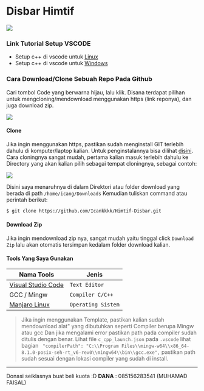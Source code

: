 # Disbar Himtif

![](https://firebasestorage.googleapis.com/v0/b/himtif-disbar.appspot.com/o/LOGO%20HIMTIF.jpg?alt=media&token=bba23a75-fc0b-4c33-91df-785650fa0bff)


### Link Tutorial Setup VSCODE
- Setup c++ di vscode untuk [Linux][kl-linux]
- Setup c++ di vscode untuk [Windows][kl-windows]

### Cara Download/Clone Sebuah Repo Pada Github
Cari tombol Code yang berwarna hijau, lalu klik.
Disana terdapat pilihan untuk mengcloning/mendownload menggunakan https (link reponya), dan juga download zip.

![](https://firebasestorage.googleapis.com/v0/b/himtif-disbar.appspot.com/o/Screenshot_20220406_200604.png?alt=media&token=70bbb737-8505-4141-9e32-9ec0c491b266)

#### Clone
Jika ingin menggunakan https, pastikan sudah menginstall GIT terlebih dahulu di komputer/laptop kalian. Untuk penginstalannya bisa dilihat [disini][git-tutor]. Cara cloningnya sangat mudah, pertama kalian masuk terlebih dahulu ke Directory yang akan kalian pilih sebagai tempat cloningnya, sebagai contoh:

![](https://firebasestorage.googleapis.com/v0/b/himtif-disbar.appspot.com/o/Screenshot_20220406_201820.png?alt=media&token=801844ae-4dec-4756-ba14-2711cc52fc52)

Disini saya menaruhnya di dalam Direktori atau folder download yang berada di path `/home/icang/Downloads`
Kemudian tuliskan command atau perintah berikut:
```sh
$ git clone https://github.com/Icankkkk/Himtif-Disbar.git
```

#### Download Zip
Jika ingin mendownload zip nya, sangat mudah yaitu tinggal click `Download Zip` lalu akan otomatis tersimpan kedalam folder download kalian.

#### Tools Yang Saya Gunakan

| Nama Tools | Jenis |
| ------ | ------ |
| [Visual Studio Code][vscode] | `Text Editor` |
| GCC / Mingw | `Compiler C/C++` |
| [Manjaro Linux][manjaro] | `Operating Sistem` |



> Jika ingin menggunakan Template, pastikan kalian sudah mendownload alat" yang dibutuhkan seperti Compiler berupa Mingw atau gcc
> Dan jika mengalami error pastikan path pada compiler sudah ditulis dengan benar. Lihat file `c_cpp_launch.json` pada `.vscode`
> lihat bagian ``` "compilerPath": "C:\\Program Files\\mingw-w64\\x86_64-8.1.0-posix-seh-rt_v6-rev0\\mingw64\\bin\\gcc.exe",``` pastikan path sudah sesuai dengan lokasi compiler yang sudah di install.
 
 <hr>

 Donasi seiklasnya buat beli kuota :D 
 <b>DANA</b> : 085156283541 (MUHAMAD FAISAL) 

 
 [kl-linux]: <https://youtu.be/o1x9OoaEO-M>
 [kl-windows]: <https://youtu.be/4-PyiuVaYRc>
 [git-tutor]: <https://www.sudoway.id/cara-install-git-di-linux-dan-windows/>
 [vscode]: <https://code.visualstudio.com/download>
 [manjaro]: <https://manjaro.org/>
